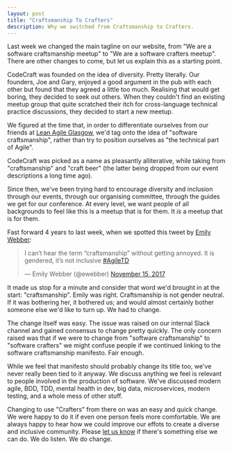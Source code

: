 ```yaml
---
layout: post
title: "Craftsmanship To Crafters"
description: Why we switched from Craftsmanship to Crafters.
---
```


Last week we changed the main tagline on our website, from "We are a software craftsmanship meetup" to "We are a software crafters meetup". There are other changes to come, but let us explain this as a starting point.

CodeCraft was founded on the idea of diversity. Pretty literally. Our founders, Joe and Gary, enjoyed a good argument in the pub with each other but found that they agreed a little too much. Realising that would get boring, they decided to seek out others. When they couldn't find an existing meetup group that quite scratched their itch for cross-language technical practice discussions, they decided to start a new meetup.

We figured at the time that, in order to differentiate ourselves from our friends at [Lean Agile Glasgow](https://www.meetup.com/Lean-Agile-Glasgow), we'd tag onto the idea of "software craftsmanship", rather than try to position ourselves as "the technical part of Agile".

CodeCraft was picked as a name as pleasantly alliterative, while taking from "craftsmanship" and "craft beer" (the latter being dropped from our event descriptions a long time ago).

Since then, we've been trying hard to encourage diversity and inclusion through our events, through our organising committee, through the guides we get for our conference. At every level, we want people of all backgrounds to feel like this is a meetup that is for them. It _is_ a meetup that is for them.

Fast forward 4 years to last week, when we spotted this tweet by [Emily Webber](http://ewebber.co.uk/):

<blockquote class="twitter-tweet" data-lang="en"><p lang="en" dir="ltr">I can’t hear the term “craftsmanship” without getting annoyed. It is gendered, it’s not inclusive <a href="https://twitter.com/hashtag/AgileTD?src=hash&amp;ref_src=twsrc%5Etfw">#AgileTD</a></p>&mdash; Emily Webber (@ewebber) <a href="https://twitter.com/ewebber/status/930830435185197057?ref_src=twsrc%5Etfw">November 15, 2017</a></blockquote>
<script async src="https://platform.twitter.com/widgets.js" charset="utf-8"></script>

It made us stop for a minute and consider that word we'd brought in at the start: "craftsmanship". Emily was right. Craftsmanship is not gender neutral. If it was bothering her, it bothered us; and would almost certainly bother someone else we'd like to turn up. We had to change.

The change itself was easy. The issue was raised on our internal Slack channel and gained consensus to change pretty quickly. The only concern raised was that if we were to change from "software craftsmanship" to "software crafters" we might confuse people if we continued linking to the software craftsmanship manifesto. Fair enough.

While we feel that manifesto should probably change its title too, we've never really been tied to it anyway. We discuss anything we feel is relevant to people involved in the production of software. We've discussed modern agile, BDD, TDD, mental health in dev, big data, microservices, modern testing, and a whole mess of other stuff.

Changing to use "Crafters" from there on was an easy and quick change. We were happy to do it if even one person feels more comfortable. We are always happy to hear how we could improve our effots to create a diverse and inclusive community. Please [let us know](mailto:contact@codecraftuk.org) if there's something else we can do. We do listen. We do change.
